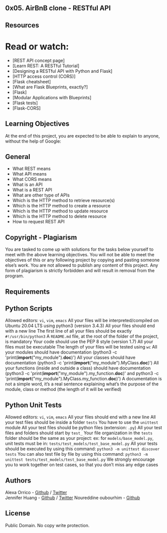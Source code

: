 ## 0x05. AirBnB clone - RESTful API

## Resources

# Read or watch:

- [REST API concept page]
- [Learn REST: A RESTful Tutorial]
- [Designing a RESTful API with Python and Flask]
- [HTTP access control (CORS)]
- [Flask cheatsheet]
- [What are Flask Blueprints, exactly?]
- [Flask]
- [Modular Applications with Blueprints]
- [Flask tests]
- [Flask-CORS]

## Learning Objectives

At the end of this project, you are expected to be able to explain to anyone, without the help of Google:

## General

- What REST means
- What API means
- What CORS means
- What is an API
- What is a REST API
- What are other type of APIs
- Which is the HTTP method to retrieve resource(s)
- Which is the HTTP method to create a resource
- Which is the HTTP method to update resource
- Which is the HTTP method to delete resource
- How to request REST API

## Copyright - Plagiarism

You are tasked to come up with solutions for the tasks below yourself to meet with the above learning objectives.
You will not be able to meet the objectives of this or any following project by copying and pasting someone else’s work.
You are not allowed to publish any content of this project.
Any form of plagiarism is strictly forbidden and will result in removal from the program.

## Requirements

## Python Scripts

Allowed editors: `vi`, `vim`, `emacs`
All your files will be interpreted/compiled on Ubuntu 20.04 LTS using python3 (version 3.4.3)
All your files should end with a new line
The first line of all your files should be exactly `#!/usr/bin/python3`
A `README.md` file, at the root of the folder of the project, is mandatory
Your code should use the PEP 8 style (version 1.7)
All your files must be executable
The length of your files will be tested using `wc`
All your modules should have documentation (python3 -c 'print(**import**("my_module").**doc**)')
All your classes should have documentation (python3 -c 'print(**import**("my_module").MyClass.**doc**)')
All your functions (inside and outside a class) should have documentation (python3 -c 'print(**import**("my_module").my_function.**doc**)' and python3 -c 'print(**import**("my_module").MyClass.my_function.**doc**)')
A documentation is not a simple word, it’s a real sentence explaining what’s the purpose of the module, class or method (the length of it will be verified)

## Python Unit Tests

Allowed editors: `vi`, `vim`, `emacs`
All your files should end with a new line
All your test files should be inside a folder `tests`
You have to use the `unittest` module
All your test files should be python files (extension: `.py`)
All your test files and folders should start by `test_`
Your file organization in the `tests` folder should be the same as your project: ex: for `models/base_model.py`, unit tests must be in: `tests/test_models/test_base_model.py`
All your tests should be executed by using this command: `python3 -m unittest discover tests`
You can also test file by file by using this command: `python3 -m unittest tests/test_models/test_base_model.py`
We strongly encourage you to work together on test cases, so that you don’t miss any edge cases

## Authors

Alexa Orrico - [Github](https://github.com/alexaorrico) / [Twitter](https://twitter.com/alexa_orrico)  
Jennifer Huang - [Github](https://github.com/jhuang10123) / [Twitter](https://twitter.com/earthtojhuang)
Noureddine oubourhim - [Github](https://github.com/NORTH89)

## License

Public Domain. No copy write protection.
